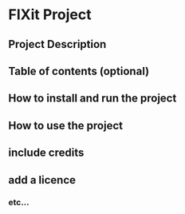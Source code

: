 
# FIXit Project 

## Project Description

## Table of contents (optional)

## How to install and run the project

## How to use the project

## include credits

## add a licence

### etc...